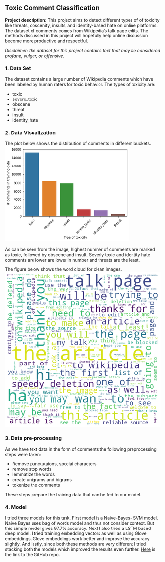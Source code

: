 ## Toxic Comment Classification

**Project description:** This project aims to detect different types of of toxicity like threats, obscenity, insults, and identity-based hate on online platforms. The dataset of comments comes from Wikipedia’s talk page edits. The methods discussed in this project will hopefully help online discussion become more productive and respectful.

*Disclaimer: the dataset for this project contains text that may be considered profane, vulgar, or offensive.*

### 1. Data Set

The dataset contains a large number of Wikipedia comments which have been labeled by human raters for toxic behavior. The types of toxicity are:

- toxic
- severe_toxic
- obscene
- threat
- insult
- identity_hate


### 2. Data Visualization

The plot below shows the distribution of comments in different buckets. 
![](images/histogram.png)

As can be seen from the image, highest numner of comments are marked as toxic, followed by obscene and insult. Severly toxic and identity hate comments are lower are lower in number and threats are the least. 

The figure below shows the word cloud for clean images.
![](images/word_cloud.png)

### 3. Data pre-processing

As we have text data in the form of comments the following preprocessing steps were taken:
- Remove punctutaions, special characters
- remove stop words
- lemmatize the words
- create unigrams and bigrams
- tokenize the comments

These steps prepare the training data that can be fed to our model.


### 4. Model

I tried three models for this task. First model is a Naive-Bayes- SVM model. Naive Bayes uses bag of words model and thus not consider context. But this simple model gives 97.7% accuracy. Next I also tried a LSTM based deep model. I tried training embedding vectors as well as using Glove embeddings. Glove embeddings work better and improve the accuracy slightly. And lastly, since both these methods are very different I tried stacking both the models which improved the results even further. [Here]() is the link to the GitHub repo.

